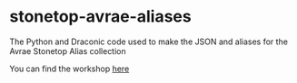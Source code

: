 # stonetop-avrae-aliases
The Python and Draconic code used to make the JSON and aliases for the Avrae Stonetop Alias collection

You can find the workshop [here](https://avrae.io/dashboard/workshop/606d2c44401f45915a24b36e/)
